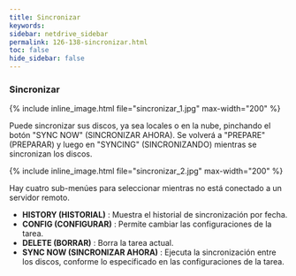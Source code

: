 ```yaml
---
title: Sincronizar
keywords:
sidebar: netdrive_sidebar
permalink: 126-138-sincronizar.html
toc: false
hide_sidebar: false
---
```


### **Sincronizar**

{% include inline_image.html file="sincronizar_1.jpg" max-width="200" %}

Puede sincronizar sus discos, ya sea locales o en la nube, pinchando el botón "SYNC NOW" (SINCRONIZAR AHORA). Se volverá a "PREPARE" (PREPARAR) y luego en "SYNCING" (SINCRONIZANDO) mientras se sincronizan los discos.

{% include inline_image.html file="sincronizar_2.jpg" max-width="200" %}

Hay cuatro sub-menúes para seleccionar mientras no está conectado a un servidor remoto.

- **HISTORY (HISTORIAL)** : Muestra el historial de sincronización por fecha.
- **CONFIG (CONFIGURAR)** : Permite cambiar las configuraciones de la tarea.
- **DELETE (BORRAR)** : Borra la tarea actual.
- **SYNC NOW (SINCRONIZAR AHORA)** : Ejecuta la sincronización entre los discos, conforme lo especificado en las configuraciones de la tarea.

